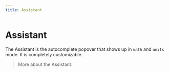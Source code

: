 ```yaml
---
title: Assistant
---
```


# Assistant

The Assistant is the autocomplete popover that shows up in `math` and `units` mode. It is completely customizable.

> More about the Assistant.
